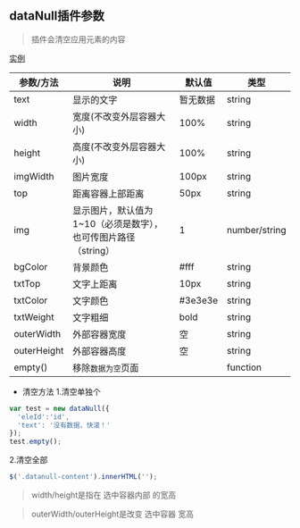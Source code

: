 ## dataNull插件参数

> 插件会清空应用元素的内容

[实例](https://mrbin1573.github.io/datanull/)

| 参数/方法     | 说明                   | 默认值  | 类型 |
| ------   | ------                 | ------  | ------ |
| text     | 显示的文字              | 暂无数据 | string |
| width    | 宽度(不改变外层容器大小) | 100%    |string |
| height   | 高度(不改变外层容器大小) | 100%    |string |
| imgWidth | 图片宽度                | 100px   |string |
| top      | 距离容器上部距离         | 50px    |string |
| img      | 显示图片，默认值为1~10（必须是数字），也可传图片路径（string）|1|number/string|
| bgColor  | 背景颜色                | #fff    |string |
| txtTop| 文字上距离                | 10px    |string |
| txtColor | 文字颜色                | #3e3e3e |string |
| txtWeight| 文字粗细                | bold    |string |
| outerWidth| 外部容器宽度            | 空     |string |
| outerHeight| 外部容器高度            | 空     |string |
| empty() | 移除`数据为空`页面            |      |function |

* 清空方法
1.清空单独个
```js
var test = new dataNull({
  'eleId':'id',
  'text': '没有数据，快滚！'
});
test.empty();
```
2.清空全部
```js
$('.datanull-content').innerHTML('');
```
> width/height是指在 选中容器内部 的宽高


> outerWidth/outerHeight是改变 选中容器 宽高